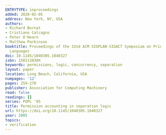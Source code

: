 ```yaml
---
ENTRYTYPE: inproceedings
added: 2020-02-05
address: New York, NY, USA
authors:
- Richard Bornat
- Cristiano Calcagno
- Peter O'Hearn
- Matthew Parkinson
booktitle: Proceedings of the 32nd ACM SIGPLAN-SIGACT Symposium on Principles of Programming
  Languages
doi: 10.1145/1040305.1040327
isbn: 158113830X
keywords: permissions, logic, concurrency, separation
layout: paper
location: Long Beach, California, USA
numpages: '12'
pages: 259-270
publisher: Association for Computing Machinery
read: false
readings: []
series: POPL '05
title: Permission accounting in separation logic
url: https://doi.org/10.1145/1040305.1040327
year: 2005
topics:
- verification
---
```

